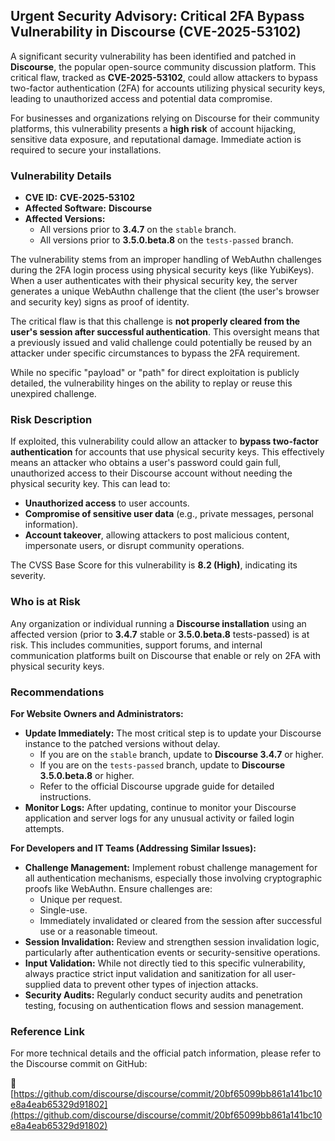 ## Urgent Security Advisory: Critical 2FA Bypass Vulnerability in Discourse (CVE-2025-53102)

A significant security vulnerability has been identified and patched in **Discourse**, the popular open-source community discussion platform. This critical flaw, tracked as **CVE-2025-53102**, could allow attackers to bypass two-factor authentication (2FA) for accounts utilizing physical security keys, leading to unauthorized access and potential data compromise.

For businesses and organizations relying on Discourse for their community platforms, this vulnerability presents a **high risk** of account hijacking, sensitive data exposure, and reputational damage. Immediate action is required to secure your installations.

### Vulnerability Details

*   **CVE ID:** **CVE-2025-53102**
*   **Affected Software:** **Discourse**
*   **Affected Versions:**
    *   All versions prior to **3.4.7** on the `stable` branch.
    *   All versions prior to **3.5.0.beta.8** on the `tests-passed` branch.

The vulnerability stems from an improper handling of WebAuthn challenges during the 2FA login process using physical security keys (like YubiKeys). When a user authenticates with their physical security key, the server generates a unique WebAuthn challenge that the client (the user's browser and security key) signs as proof of identity.

The critical flaw is that this challenge is **not properly cleared from the user's session after successful authentication**. This oversight means that a previously issued and valid challenge could potentially be reused by an attacker under specific circumstances to bypass the 2FA requirement.

While no specific "payload" or "path" for direct exploitation is publicly detailed, the vulnerability hinges on the ability to replay or reuse this unexpired challenge.

### Risk Description

If exploited, this vulnerability could allow an attacker to **bypass two-factor authentication** for accounts that use physical security keys. This effectively means an attacker who obtains a user's password could gain full, unauthorized access to their Discourse account without needing the physical security key. This can lead to:

*   **Unauthorized access** to user accounts.
*   **Compromise of sensitive user data** (e.g., private messages, personal information).
*   **Account takeover**, allowing attackers to post malicious content, impersonate users, or disrupt community operations.

The CVSS Base Score for this vulnerability is **8.2 (High)**, indicating its severity.

### Who is at Risk

Any organization or individual running a **Discourse installation** using an affected version (prior to **3.4.7** stable or **3.5.0.beta.8** tests-passed) is at risk. This includes communities, support forums, and internal communication platforms built on Discourse that enable or rely on 2FA with physical security keys.

### Recommendations

**For Website Owners and Administrators:**

*   **Update Immediately:** The most critical step is to update your Discourse instance to the patched versions without delay.
    *   If you are on the `stable` branch, update to **Discourse 3.4.7** or higher.
    *   If you are on the `tests-passed` branch, update to **Discourse 3.5.0.beta.8** or higher.
    *   Refer to the official Discourse upgrade guide for detailed instructions.
*   **Monitor Logs:** After updating, continue to monitor your Discourse application and server logs for any unusual activity or failed login attempts.

**For Developers and IT Teams (Addressing Similar Issues):**

*   **Challenge Management:** Implement robust challenge management for all authentication mechanisms, especially those involving cryptographic proofs like WebAuthn. Ensure challenges are:
    *   Unique per request.
    *   Single-use.
    *   Immediately invalidated or cleared from the session after successful use or a reasonable timeout.
*   **Session Invalidation:** Review and strengthen session invalidation logic, particularly after authentication events or security-sensitive operations.
*   **Input Validation:** While not directly tied to this specific vulnerability, always practice strict input validation and sanitization for all user-supplied data to prevent other types of injection attacks.
*   **Security Audits:** Regularly conduct security audits and penetration testing, focusing on authentication flows and session management.

### Reference Link

For more technical details and the official patch information, please refer to the Discourse commit on GitHub:

🔗 [https://github.com/discourse/discourse/commit/20bf65099bb861a141bc10e8a4eab65329d91802](https://github.com/discourse/discourse/commit/20bf65099bb861a141bc10e8a4eab65329d91802)